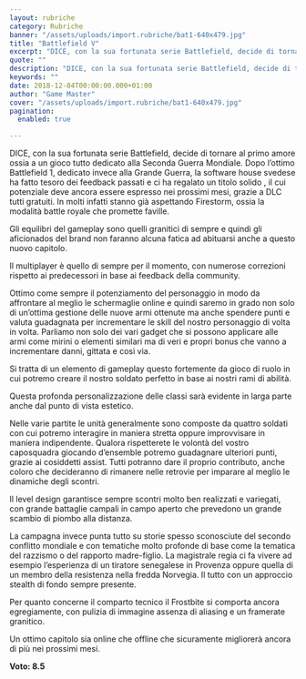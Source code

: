 ```yaml
---
layout: rubriche
category: Rubriche
banner: "/assets/uploads/import.rubriche/bat1-640x479.jpg"
title: "Battlefield V"
excerpt: "DICE, con la sua fortunata serie Battlefield, decide di tornare al primo amore ossia a un gioco tutto dedicato alla Seconda Guerra Mondiale. Dopo l’ottimo Battlefield 1, dedicato invece alla Grande Guerra, la software house svedese ha fatto tesoro dei feedback passati e ci ha regalato un titolo solido , il cui potenziale deve ancora [&hellip"
quote: ""
description: "DICE, con la sua fortunata serie Battlefield, decide di tornare al primo amore ossia a un gioco tutto dedicato alla Seconda Guerra Mondiale. Dopo l’ottimo Battlefield 1, dedicato invece alla Grande Guerra, la software house svedese ha fatto tesoro dei feedback passati e ci ha regalato un titolo solido , il cui potenziale deve ancora [&hellip"
keywords: ""
date: 2018-12-04T00:00:00.000+01:00
author: "Game Master"
cover: "/assets/uploads/import.rubriche/bat1-640x479.jpg"
pagination:
  enabled: true

---
```


  
DICE, con la sua fortunata serie Battlefield, decide di tornare al primo amore ossia a un gioco tutto dedicato alla Seconda Guerra Mondiale. Dopo l’ottimo Battlefield 1, dedicato invece alla Grande Guerra, la software house svedese ha fatto tesoro dei feedback passati e ci ha regalato un titolo solido , il cui potenziale deve ancora essere espresso nei prossimi mesi, grazie a DLC tutti gratuiti. In molti infatti stanno già aspettando Firestorm, ossia la modalità battle royale che promette faville.

Gli equilibri del gameplay sono quelli granitici di sempre e quindi gli aficionados del brand non faranno alcuna fatica ad abituarsi anche a questo nuovo capitolo.

Il multiplayer è quello di sempre per il momento, con numerose correzioni rispetto ai predecessori in base ai feedback della community.

Ottimo come sempre il potenziamento del personaggio in modo da affrontare al meglio le schermaglie online e quindi saremo in grado non solo di un’ottima gestione delle nuove armi ottenute ma anche spendere punti e valuta guadagnata per incrementare le skill del nostro personaggio di volta in volta. Parliamo non solo dei vari gadget che si possono applicare alle armi come mirini o elementi similari ma di veri e propri bonus che vanno a incrementare danni, gittata e così via.

Si tratta di un elemento di gameplay questo fortemente da gioco di ruolo in cui potremo creare il nostro soldato perfetto in base ai nostri rami di abilità.

Questa profonda personalizzazione delle classi sarà evidente in larga parte anche dal punto di vista estetico.

Nelle varie partite le unità generalmente sono composte da quattro soldati con cui potremo interagire in maniera stretta oppure improvvisare in maniera indipendente. Qualora rispetterete le volontà del vostro caposquadra giocando d’ensemble potremo guadagnare ulteriori punti, grazie ai cosiddetti assist. Tutti potranno dare il proprio contributo, anche coloro che decideranno di rimanere nelle retrovie per imparare al meglio le dinamiche degli scontri.

Il level design garantisce sempre scontri molto ben realizzati e variegati, con grande battaglie campali in campo aperto che prevedono un grande scambio di piombo alla distanza.

La campagna invece punta tutto su storie spesso sconosciute del secondo conflitto mondiale e con tematiche molto profonde di base come la tematica del razzismo o del rapporto madre-figlio. La magistrale regia ci fa vivere ad esempio l’esperienza di un tiratore senegalese in Provenza oppure quella di un membro della resistenza nella fredda Norvegia. Il tutto con un approccio stealth di fondo sempre presente.

Per quanto concerne il comparto tecnico il Frostbite si comporta ancora egregiamente, con pulizia di immagine assenza di aliasing e un framerate granitico.

Un ottimo capitolo sia online che offline che sicuramente migliorerà ancora di più nei prossimi mesi.

**Voto: 8.5**